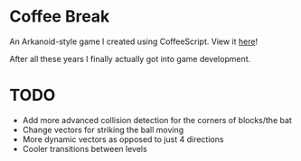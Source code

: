 # Coffee Break

An Arkanoid-style game I created using CoffeeScript. View it [here](http://ggruiz.me/coffee-break
)!

After all these years I finally actually got into game development.

# TODO
* Add more advanced collision detection for the corners of blocks/the bat
* Change vectors for striking the ball moving
* More dynamic vectors as opposed to just 4 directions
* Cooler transitions between levels
